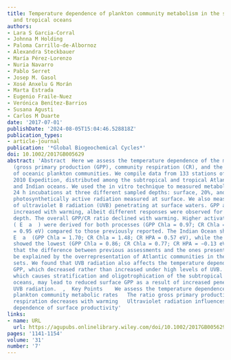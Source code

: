 ```yaml
---
title: Temperature dependence of plankton community metabolism in the subtropical
  and tropical oceans
authors:
- Lara S Garcia‐Corral
- Johnna M Holding
- Paloma Carrillo‐de‐Albornoz
- Alexandra Steckbauer
- María Pérez‐Lorenzo
- Nuria Navarro
- Pablo Serret
- Josep M. Gasol
- Xosé Anxelu G Morán
- Marta Estrada
- Eugenio Fraile‐Nuez
- Verónica Benítez‐Barrios
- Susana Agusti
- Carlos M Duarte
date: '2017-07-01'
publishDate: '2024-08-05T15:04:46.528818Z'
publication_types:
- article-journal
publication: '*Global Biogeochemical Cycles*'
doi: 10.1002/2017GB005629
abstract: 'Abstract  Here we assess the temperature dependence of the metabolic rates
  (gross primary production (GPP), community respiration (CR), and the ratio GPP/CR)
  of oceanic plankton communities. We compile data from 133 stations of the Malaspina
  2010 Expedition, distributed among the subtropical and tropical Atlantic, Pacific,
  and Indian oceans. We used the in vitro technique to measured metabolic rates during
  24 h incubations at three different sampled depths: surface, 20%, and 1% of the
  photosynthetically active radiation measured at surface. We also measured the %
  of ultraviolet B radiation (UVB) penetrating at surface waters. GPP and CR rates
  increased with warming, albeit different responses were observed for each sampled
  depth. The overall GPP/CR ratio declined with warming. Higher activation energies
  ( E  a  ) were derived for both processes (GPP Chla = 0.97; CR Chla = 1.26; CR HPA
  = 0.95 eV) compared to those previously reported. The Indian Ocean showed the highest
  E  a  (GPP Chla = 1.70; CR Chla = 1.48; CR HPA = 0.57 eV), while the Atlantic Ocean
  showed the lowest (GPP Chla = 0.86; CR Chla = 0.77; CR HPA = −0.13 eV). We believe
  that the difference between previous assessments and the ones presented here can
  be explained by the overrepresentation of Atlantic communities in the previous data
  sets. We found that UVB radiation also affects the temperature dependence of surface
  GPP, which decreased rather than increased under high levels of UVB. Ocean warming,
  which causes stratification and oligotrophication of the subtropical and tropical
  oceans, may lead to reduced surface GPP as a result of increased penetration of
  UVB radiation.  ,  Key Points    We assess the temperature dependence of oceanic
  plankton community metabolic rates   The ratio gross primary production/community
  respiration decreases with warming   Ultraviolet radiation influences the temperature
  dependence of surface productivity'
links:
- name: URL
  url: https://agupubs.onlinelibrary.wiley.com/doi/10.1002/2017GB005629
pages: '1141-1154'
volume: '31'
number: '7'
---
```


